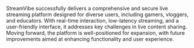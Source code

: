 StreamVibe successfully delivers a comprehensive and secure live streaming platform designed for diverse users, including gamers, vloggers, and educators. With real-time interaction, low-latency streaming, and a user-friendly interface, it addresses key challenges in live content sharing. Moving forward, the platform is well-positioned for expansion, with future improvements aimed at enhancing functionality and user experience.
